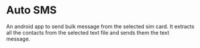 # Auto SMS
An android app to send bulk message from the selected sim card.
It extracts all the contacts from the selected text file and sends them the text message. 